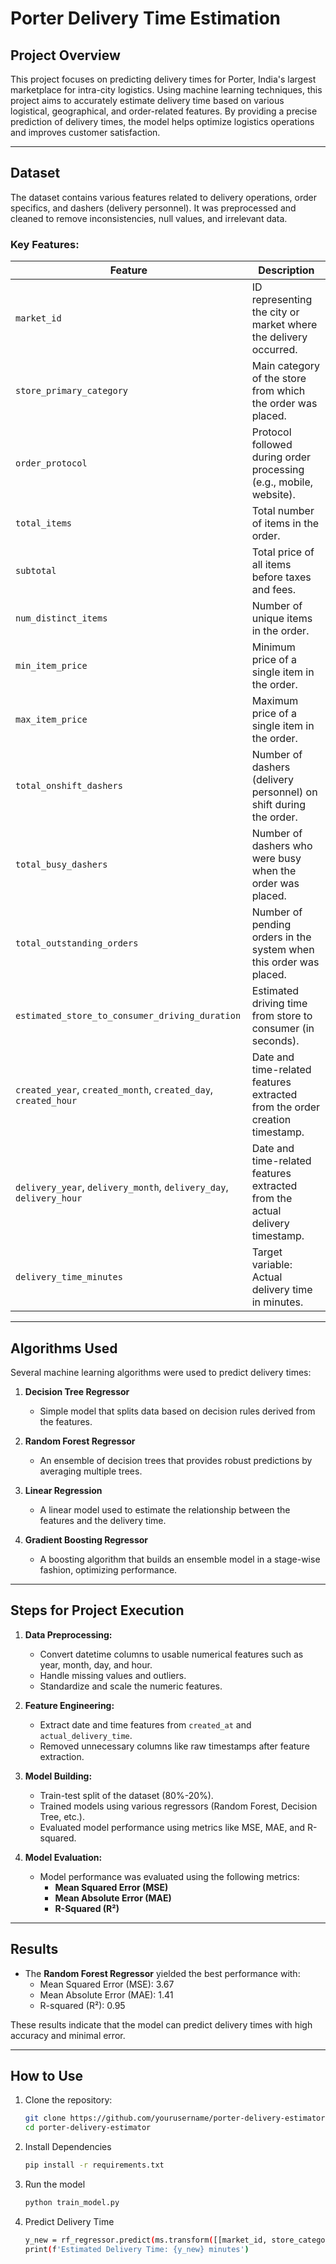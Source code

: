 # Porter Delivery Time Estimation

## Project Overview

This project focuses on predicting delivery times for Porter, India's largest marketplace for intra-city logistics. Using machine learning techniques, this project aims to accurately estimate delivery time based on various logistical, geographical, and order-related features. By providing a precise prediction of delivery times, the model helps optimize logistics operations and improves customer satisfaction.

---

## Dataset

The dataset contains various features related to delivery operations, order specifics, and dashers (delivery personnel). It was preprocessed and cleaned to remove inconsistencies, null values, and irrelevant data.

### Key Features:

| **Feature**                                  | **Description**                                                                 |
|----------------------------------------------|---------------------------------------------------------------------------------|
| `market_id`                                  | ID representing the city or market where the delivery occurred.                 |
| `store_primary_category`                     | Main category of the store from which the order was placed.                     |
| `order_protocol`                             | Protocol followed during order processing (e.g., mobile, website).              |
| `total_items`                                | Total number of items in the order.                                             |
| `subtotal`                                   | Total price of all items before taxes and fees.                                 |
| `num_distinct_items`                         | Number of unique items in the order.                                            |
| `min_item_price`                             | Minimum price of a single item in the order.                                    |
| `max_item_price`                             | Maximum price of a single item in the order.                                    |
| `total_onshift_dashers`                      | Number of dashers (delivery personnel) on shift during the order.               |
| `total_busy_dashers`                         | Number of dashers who were busy when the order was placed.                      |
| `total_outstanding_orders`                   | Number of pending orders in the system when this order was placed.              |
| `estimated_store_to_consumer_driving_duration`| Estimated driving time from store to consumer (in seconds).                     |
| `created_year`, `created_month`, `created_day`, `created_hour` | Date and time-related features extracted from the order creation timestamp.      |
| `delivery_year`, `delivery_month`, `delivery_day`, `delivery_hour` | Date and time-related features extracted from the actual delivery timestamp.     |
| `delivery_time_minutes`                      | Target variable: Actual delivery time in minutes.                               |

---

## Algorithms Used

Several machine learning algorithms were used to predict delivery times:

1. **Decision Tree Regressor**
   - Simple model that splits data based on decision rules derived from the features.
   
2. **Random Forest Regressor**
   - An ensemble of decision trees that provides robust predictions by averaging multiple trees.

3. **Linear Regression**
   - A linear model used to estimate the relationship between the features and the delivery time.

4. **Gradient Boosting Regressor**
   - A boosting algorithm that builds an ensemble model in a stage-wise fashion, optimizing performance.

---

## Steps for Project Execution

1. **Data Preprocessing:**
   - Convert datetime columns to usable numerical features such as year, month, day, and hour.
   - Handle missing values and outliers.
   - Standardize and scale the numeric features.

2. **Feature Engineering:**
   - Extract date and time features from `created_at` and `actual_delivery_time`.
   - Removed unnecessary columns like raw timestamps after feature extraction.

3. **Model Building:**
   - Train-test split of the dataset (80%-20%).
   - Trained models using various regressors (Random Forest, Decision Tree, etc.).
   - Evaluated model performance using metrics like MSE, MAE, and R-squared.

4. **Model Evaluation:**
   - Model performance was evaluated using the following metrics:
     - **Mean Squared Error (MSE)**
     - **Mean Absolute Error (MAE)**
     - **R-Squared (R²)**

---

## Results

- The **Random Forest Regressor** yielded the best performance with:
  - Mean Squared Error (MSE): 3.67
  - Mean Absolute Error (MAE): 1.41
  - R-squared (R²): 0.95
  
These results indicate that the model can predict delivery times with high accuracy and minimal error.

---

## How to Use

1. Clone the repository:
   ```bash
   git clone https://github.com/yourusername/porter-delivery-estimator.git
   cd porter-delivery-estimator

2. Install Dependencies
   ```bash
   pip install -r requirements.txt

3. Run the model
   ```bash
   python train_model.py

4. Predict Delivery Time
   ```bash
   y_new = rf_regressor.predict(ms.transform([[market_id, store_category, order_protocol, total_items, subtotal, ...]]))
   print(f'Estimated Delivery Time: {y_new} minutes')
      

